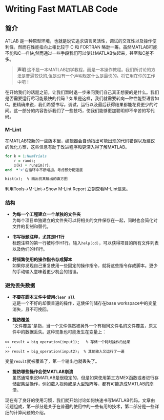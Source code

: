 # Writing Fast MATLAB Code
## 简介
ATLAB 是一种原型环境，也就是说它追求语言灵活性，调试的交互性以及操作便利性，然而在性能指向上相比较于 C 和 FORTRAN 略逊一筹。虽然MATLAB可能不能和C一样快,然而通过一些手段我们可以使让MATLAB快起来，甚至和C差不多。

>**声明**  这不是一本MATLAB初学教程，而是一本操作教程。我们所讨论的方法是普遍较快的,但是没有一个声明规定什么是最快的。将它用在你的工作中吧！

在开始我们的话题之前，让我们暂时退一步来问我们自己真正想要的是什么。我们是否需要运行尽可能最快的代码？如果是这样，我们就需要转向一种性能型语言如C。更精确来说，我们希望书写，调试，运行以及最后获得结果都能花费更少的时间。这一部分的内容告诉我们了一些技巧，使我们能够更加聪明却不辛苦的写代码。
### M-Lint
在MATLAB较新的一些版本里，编辑器会自动指出可能出现的代码错误以及建议的优化方案，这些信息有助于改进程序和更深入得了解MATLAB。

```ruby
for k = 1:NumTrials
    r = rands;
    x(k) = runsim(r);
end  *'x'在循环中不断增加，考虑预分配速度

hist(x);  % 画出仿真输出的直方图
```

利用Tools->M-Lint->Show M-Lint Report 立刻查看M-Lint信息。
### 结构
* **为每一个工程建立一个单独的文件夹**  
为每个项目单独建立的文件夹可以将相关的文件保存在一起，同时也会简化对文件的复制和替代。

* **书写标题注释，尤其是H1行**  
标题注释的第一行被称作H1行。输入`help(cd)`，可以获得项目的所有文件列表以及他们的H1行。

* **将频繁使用的操作指令存成脚本**  
如果你发现自己重复使用一些固定的操作指令，就将这些指令存成脚本。更少的手动输入意味着更少机会的错误。

### 避免丢失数据
* **不要在脚本文件中使用`clear all`**  
这是一个不好的却很普遍的操作，这使任何储存在base workspace中的变量消失，且不可挽回。

* **提防覆盖**  
“文件覆盖”是指，当一个文件偶然被另外一个有相同文件名的文件覆盖，原文件中的数据丢失。这种现象也可能发生在变量上：

```
>> result = big_operation(input1);   % 存储一个耗时操作的结果
...
>> result = big_operation(input2);  % 其他输入又运行了一遍
```
变量`result`就被覆盖了，第一个输出也就丢失了。

* **提防哪些操作会使MATLAB崩溃**  
虽然通常来说MATLAB是很稳定的，但是如果使用第三方MEX函数或者进行存储密集型操作，例如载入视频或是大型矩阵等，都有可能造成MATLAB的崩溃。

现在有了良好的使用习惯，我们就开始讨论如何快速书写MATLAB代码。文章由话题组成，第一部分是关于在普遍的使用中的一些有用的技术，第二部分是一些详细的计算问题的介绍。
